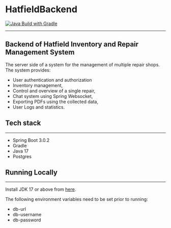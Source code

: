 # HatfieldBackend

[![Java Build with Gradle](https://github.com/myNakamas/HatfieldBackend/actions/workflows/gradle.yml/badge.svg)](https://github.com/myNakamas/HatfieldBackend/actions/workflows/gradle.yml)

---

## Backend of Hatfield Inventory and Repair Management System

The server side of a system for the management of multiple repair shops.
The system provides:

- User authentication and authorization
- Inventory management,
- Control and overview of a single repair,
- Chat system using Spring Websocket,
- Exporting PDFs using the collected data,
- User Logs and statistics.

## Tech stack

---

- Spring Boot 3.0.2
- Gradle
- Java 17
- Postgres

## Running Locally

---
Install JDK 17 or above from [here](https://jdk.java.net/).

The following environment variables need to be set prior to running:

- db-url
- db-username
- db-password